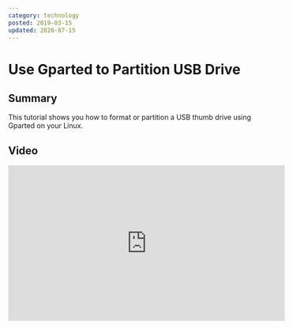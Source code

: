 ```yaml
---
category: technology
posted: 2019-03-15
updated: 2020-07-15
---
```


# Use Gparted to Partition USB Drive

## Summary

This tutorial shows you how to format or partition a USB thumb drive using Gparted on your Linux.

## Video

<iframe width="560" height="315" src="https://www.youtube.com/embed/jgc2ptf1jPc" frameborder="0" allow="autoplay; encrypted-media" allowfullscreen=""></iframe>

